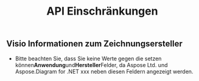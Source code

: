 ﻿---
title: API Einschränkungen
type: docs
weight: 20
url: /de/net/api-limitations/
---
## **Visio Informationen zum Zeichnungsersteller**
- Bitte beachten Sie, dass Sie keine Werte gegen die setzen können**Anwendung**und**Hersteller**Felder, da Aspose Ltd. und Aspose.Diagram for .NET xxx neben diesen Feldern angezeigt werden.
